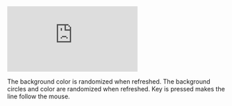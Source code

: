 ![Random Circles and Colors with Line](https://theoneandonlystack.github.io/Vu_Stack_ART2210/Sept18th/p5/Sept18th.html)

The background color is randomized when refreshed.
The background circles and color are randomized when refreshed.
Key is pressed makes the line follow the mouse.
